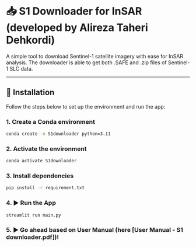 # 📥 S1 Downloader for InSAR (developed by Alireza Taheri Dehkordi)

A simple tool to download Sentinel-1 satellite imagery with ease for InSAR analysis. The downloader is able to get both .SAFE and .zip files of Sentinel-1 SLC data.

---

## 🚀 Installation

Follow the steps below to set up the environment and run the app:

### 1. Create a Conda environment

```bash
conda create -n S1downloader python=3.11
```
### 2. Activate the environment
```bash
conda activate S1downloader
```
### 3. Install dependencies
```bash
pip install -r requirement.txt
```
### 4. ▶️ Run the App
```bash
streamlit run main.py
```
### 5. ▶ Go ahead based on User Manual (here [User Manual - S1 downloader.pdf])!
